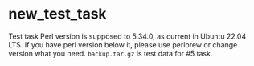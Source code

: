 # new_test_task
Test task
Perl version is supposed to 5.34.0, as current in Ubuntu 22.04 LTS. If you have perl version below it, please use perlbrew or change version what you need.
`backup.tar.gz` is test data for #5 task.
